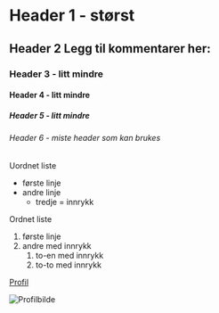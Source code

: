 # Header 1 - størst
## Header 2 Legg til kommentarer her:
### Header 3 - litt mindre
#### Header 4 - litt mindre
##### Header 5 - litt mindre
###### Header 6 - miste header som kan brukes

Uordnet liste 
- første linje
- andre linje
  - tredje = innrykk

Ordnet liste
1. første linje
2. andre med innrykk
   1. to-en  med innrykk
   2. to-to med innrykk

[Profil](https://github.com/nbtnt1)

![Profilbilde](https://github.com/nbtnt1/github-lovdata/blob/master/Tore%20Teigene%20-%20Profilbilde%20-%2001.jpg)
